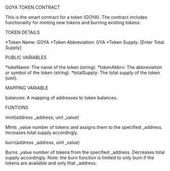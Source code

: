 GOYA TOKEN CONTRACT

This is the smart contract for a token (GOYA). The contract includes functionality for minting new tokens and burning existing tokens.

TOKEN DETAILS

*Token Name: GOYA
*Token Abbreviation: GYA
*Token Supply: [Enter Total Supply]

PUBLIC VARIABLES

*tokeName: The name of the token (string).
*tokenAbbrv: The abbreviation or symbol of the token (string).
*totalSupply: The total supply of the token (uint).

MAPPING VARIABLE

balances: A mapping of addresses to token balances.

FUNTIONS

mint(address _address; uint _value)

MInts _value number of tokens and assigns them to the specified _address. Increases total supply accordingly.

burn(address _address, uint _value)

Burns _value number of tokens from the specified _address. Decreases total supply accordingly.
Note: the burn function is limited to only burn if the tokens are available and only that _address.

